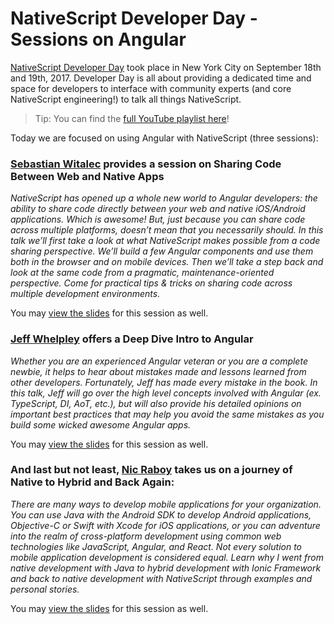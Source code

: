# NativeScript Developer Day - Sessions on Angular

[NativeScript Developer Day](http://developerday.nativescript.org/) took place in New York City on September 18th and 19th, 2017. Developer Day is all about providing a dedicated time and space for developers to interface with community experts (and core NativeScript engineering!) to talk all things NativeScript.

> Tip: You can find the [full YouTube playlist here](https://www.youtube.com/playlist?list=PLiKWVuUOQtPYyhbjndwdXu0ajhOPOMSoc)!

Today we are focused on using Angular with NativeScript (three sessions):

### [Sebastian Witalec](https://twitter.com/sebawita) provides a session on Sharing Code Between Web and Native Apps

*NativeScript has opened up a whole new world to Angular developers: the ability to share code directly between your web and native iOS/Android applications. Which is awesome! But, just because you can share code across multiple platforms, doesn’t mean that you necessarily should.
In this talk we’ll first take a look at what NativeScript makes possible from a code sharing perspective. We’ll build a few Angular components and use them both in the browser and on mobile devices. Then we’ll take a step back and look at the same code from a pragmatic, maintenance-oriented perspective. Come for practical tips &amp; tricks on sharing code across multiple development environments.*

You may [view the slides](https://drive.google.com/file/d/0B4BcydrYoAJFZ0pxeDJJZG92Mm8/view) for this session as well.

<!--<iframe width="560" height="315" src="https://www.youtube.com/embed/HMPkXk_vXDw" frameborder="0" allowfullscreen></iframe>-->

### [Jeff Whelpley](https://twitter.com/jeffwhelpley) offers a Deep Dive Intro to Angular

*Whether you are an experienced Angular veteran or you are a complete newbie, it helps to hear about mistakes made and lessons learned from other developers. Fortunately, Jeff has made every mistake in the book. In this talk, Jeff will go over the high level concepts involved with Angular (ex. TypeScript, DI, AoT, etc.), but will also provide his detailed opinions on important best practices that may help you avoid the same mistakes as you build some wicked awesome Angular apps.*

You may [view the slides](https://docs.google.com/presentation/d/1ju54x4zUEfhFfksNJ84_BuzwFnyguDc6jypGbmoCVrg/edit?usp=sharing) for this session as well.

<!--<iframe width="560" height="315" src="https://www.youtube.com/embed/jdp8InuLFmY" frameborder="0" allowfullscreen></iframe>-->

### And last but not least, [Nic Raboy](https://twitter.com/nraboy) takes us on a journey of Native to Hybrid and Back Again:

*There are many ways to develop mobile applications for your organization. You can use Java with the Android SDK to develop Android applications, Objective-C or Swift with Xcode for iOS applications, or you can adventure into the realm of cross-platform development using common web technologies like JavaScript, Angular, and React. Not every solution to mobile application development is considered equal. Learn why I went from native development with Java to hybrid development with Ionic Framework and back to native development with NativeScript through examples and personal stories.*

You may [view the slides](https://docs.google.com/presentation/d/1YFFL9oc_nK2A_7OmRU0td8wOEC1hBCcG7sErmeNbk9o/edit?usp=sharing) for this session as well.

<!--<iframe width="560" height="315" src="https://www.youtube.com/embed/dL9Kx1u8fQ8" frameborder="0" allowfullscreen></iframe>-->